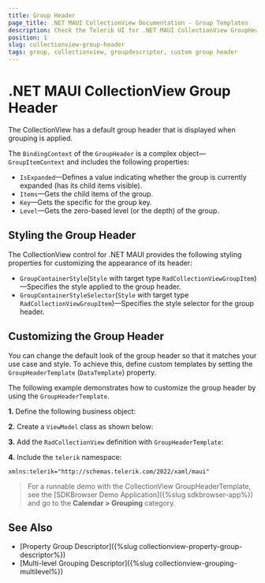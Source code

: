 ```yaml
---
title: Group Header
page_title: .NET MAUI CollectionView Documentation - Group Templates
description: Check the Telerik UI for .NET MAUI CollectionView GroupHeader's BindingContext properties and how to define a custom GroupHeaderTemplate.
position: 1
slug: collectionview-group-header
tags: group, collectionview, groupdescriptor, custom group header
---
```


# .NET MAUI CollectionView Group Header

The CollectionView has a default group header that is displayed when grouping is applied.

The `BindingContext` of the `GroupHeader` is a complex object&mdash;`GroupItemContext` and includes the following properties:

- `IsExpanded`&mdash;Defines a value indicating whether the group is currently expanded (has its child items visible).
- `Items`&mdash;Gets the child items of the group.
- `Key`&mdash;Gets the specific for the group key.
- `Level`&mdash;Gets the zero-based level (or the depth) of the group.

## Styling the Group Header

The CollectionView control for .NET MAUI provides the following styling properties for customizing the appearance of its header:

* `GroupContainerStyle`(`Style` with target type `RadCollectionViewGroupItem`)&mdash;Specifies the style applied to the group header.
* `GroupContainerStyleSelector`(`Style` with target type `RadCollectionViewGroupItem`)&mdash;Specifies the style selector for the group header.

## Customizing the Group Header

You can change the default look of the group header so that it matches your use case and style. To achieve this, define custom templates by setting the `GroupHeaderTemplate` (`DataTemplate`) property.

The following example demonstrates how to customize the group header by using the `GroupHeaderTemplate`.

**1.** Define the following business object:

<snippet id='collectionview-datamodel' />

**2.** Create a `ViewModel` class as shown below:

<snippet id='collectionview-viewmodel' />

**3.** Add the `RadCollectionView` definition with `GroupHeaderTemplate`:

<snippet id='collectionview-group-header-template' />

**4.** Include the `telerik` namespace:

```XAML
xmlns:telerik="http://schemas.telerik.com/2022/xaml/maui" 
```

> For a runnable demo with the CollectionView GroupHeaderTemplate, see the [SDKBrowser Demo Application]({%slug sdkbrowser-app%}) and go to the **Calendar > Grouping** category.

## See Also

- [Property Group Descriptor]({%slug collectionview-property-group-descriptor%})
- [Multi-level Grouping Descriptor]({%slug collectionview-grouping-multilevel%})